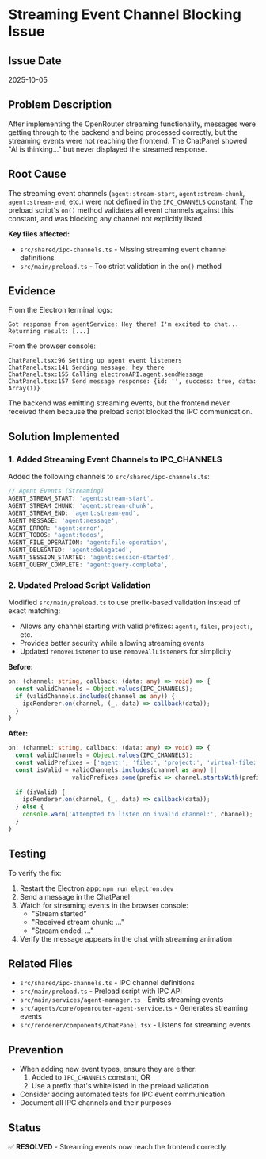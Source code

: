 # Streaming Event Channel Blocking Issue

## Issue Date
2025-10-05

## Problem Description
After implementing the OpenRouter streaming functionality, messages were getting through to the backend and being processed correctly, but the streaming events were not reaching the frontend. The ChatPanel showed "AI is thinking..." but never displayed the streamed response.

## Root Cause
The streaming event channels (`agent:stream-start`, `agent:stream-chunk`, `agent:stream-end`, etc.) were not defined in the `IPC_CHANNELS` constant. The preload script's `on()` method validates all event channels against this constant, and was blocking any channel not explicitly listed.

**Key files affected:**
- `src/shared/ipc-channels.ts` - Missing streaming event channel definitions
- `src/main/preload.ts` - Too strict validation in the `on()` method

## Evidence
From the Electron terminal logs:
```
Got response from agentService: Hey there! I'm excited to chat...
Returning result: [...]
```

From the browser console:
```
ChatPanel.tsx:96 Setting up agent event listeners
ChatPanel.tsx:141 Sending message: hey there
ChatPanel.tsx:155 Calling electronAPI.agent.sendMessage
ChatPanel.tsx:157 Send message response: {id: '', success: true, data: Array(1)}
```

The backend was emitting streaming events, but the frontend never received them because the preload script blocked the IPC communication.

## Solution Implemented

### 1. Added Streaming Event Channels to IPC_CHANNELS
Added the following channels to `src/shared/ipc-channels.ts`:
```typescript
// Agent Events (Streaming)
AGENT_STREAM_START: 'agent:stream-start',
AGENT_STREAM_CHUNK: 'agent:stream-chunk',
AGENT_STREAM_END: 'agent:stream-end',
AGENT_MESSAGE: 'agent:message',
AGENT_ERROR: 'agent:error',
AGENT_TODOS: 'agent:todos',
AGENT_FILE_OPERATION: 'agent:file-operation',
AGENT_DELEGATED: 'agent:delegated',
AGENT_SESSION_STARTED: 'agent:session-started',
AGENT_QUERY_COMPLETE: 'agent:query-complete',
```

### 2. Updated Preload Script Validation
Modified `src/main/preload.ts` to use prefix-based validation instead of exact matching:
- Allows any channel starting with valid prefixes: `agent:`, `file:`, `project:`, etc.
- Provides better security while allowing streaming events
- Updated `removeListener` to use `removeAllListeners` for simplicity

**Before:**
```typescript
on: (channel: string, callback: (data: any) => void) => {
  const validChannels = Object.values(IPC_CHANNELS);
  if (validChannels.includes(channel as any)) {
    ipcRenderer.on(channel, (_, data) => callback(data));
  }
}
```

**After:**
```typescript
on: (channel: string, callback: (data: any) => void) => {
  const validChannels = Object.values(IPC_CHANNELS);
  const validPrefixes = ['agent:', 'file:', 'project:', 'virtual-file:', 'db:', 'settings:', 'app:', 'error:', 'window:', 'dialog:'];
  const isValid = validChannels.includes(channel as any) || 
                  validPrefixes.some(prefix => channel.startsWith(prefix));
  
  if (isValid) {
    ipcRenderer.on(channel, (_, data) => callback(data));
  } else {
    console.warn('Attempted to listen on invalid channel:', channel);
  }
}
```

## Testing
To verify the fix:
1. Restart the Electron app: `npm run electron:dev`
2. Send a message in the ChatPanel
3. Watch for streaming events in the browser console:
   - "Stream started"
   - "Received stream chunk: ..."
   - "Stream ended: ..."
4. Verify the message appears in the chat with streaming animation

## Related Files
- `src/shared/ipc-channels.ts` - IPC channel definitions
- `src/main/preload.ts` - Preload script with IPC API
- `src/main/services/agent-manager.ts` - Emits streaming events
- `src/agents/core/openrouter-agent-service.ts` - Generates streaming events
- `src/renderer/components/ChatPanel.tsx` - Listens for streaming events

## Prevention
- When adding new event types, ensure they are either:
  1. Added to `IPC_CHANNELS` constant, OR
  2. Use a prefix that's whitelisted in the preload validation
- Consider adding automated tests for IPC event communication
- Document all IPC channels and their purposes

## Status
✅ **RESOLVED** - Streaming events now reach the frontend correctly
